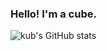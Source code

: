 
### Hello! I'm a cube.

![kub's GitHub stats](https://github-readme-stats.vercel.app/api?username=cub-has-injected&show_icons=true&theme=synthwave)
